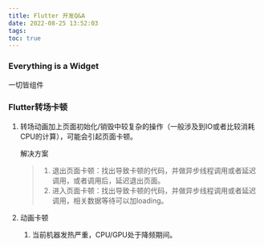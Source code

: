```yaml
---
title: Flutter 开发Q&A
date: 2022-08-25 13:52:03
tags:
toc: true
---
```




### Everything is a Widget 

一切皆组件



### Flutter转场卡顿

1. 转场动画加上页面初始化/销毁中较复杂的操作（一般涉及到IO或者比较消耗CPU的计算），可能会引起页面卡顿。

   解决方案

   > 1. 退出页面卡顿：找出导致卡顿的代码，并做异步线程调用或者延迟调用，或者调用后，延迟退出页面。
   > 2. 进入页面卡顿：找出导致卡顿的代码，并做异步线程调用或者延迟调用，相关数据等待可以加loading。

2. 动画卡顿
   1. 当前机器发热严重，CPU/GPU处于降频期间。
